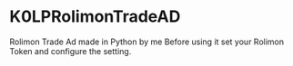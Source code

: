 # K0LPRolimonTradeAD
Rolimon Trade Ad made in Python by me
Before using it set your Rolimon Token and configure the setting.
